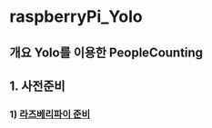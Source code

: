 # raspberryPi_Yolo
## 개요 Yolo를 이용한 PeopleCounting

## 1. 사전준비

### 1) [라즈베리파이 준비](https://github.com/diqmwl/raspberryPi_OS_Install)
